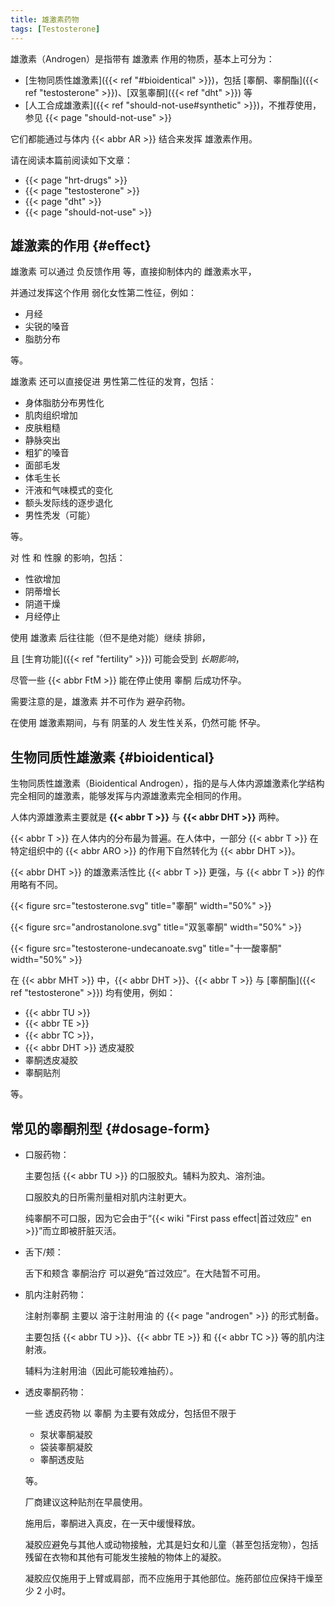 ```yaml
---
title: 雄激素药物
tags: [Testosterone]
---
```


雄激素（Androgen）是指带有 雄激素 作用的物质，基本上可分为：

- [生物同质性雄激素]({{< ref "#bioidentical" >}})，包括 [睾酮、睾酮酯]({{< ref "testosterone" >}})、[双氢睾酮]({{< ref "dht" >}}) 等
- [人工合成雄激素]({{< ref "should-not-use#synthetic" >}})，不推荐使用，参见 {{< page "should-not-use" >}}

它们都能通过与体内 {{< abbr AR >}} 结合来发挥 雄激素作用。

请在阅读本篇前阅读如下文章：

- {{< page "hrt-drugs" >}}
- {{< page "testosterone" >}}
- {{< page "dht" >}}
- {{< page "should-not-use" >}}

## 雄激素的作用 {#effect}

雄激素 可以通过 负反馈作用 等，直接抑制体内的 雌激素水平，

并通过发挥这个作用 弱化女性第二性征，例如：

- 月经
- 尖锐的嗓音
- 脂肪分布

等。

雄激素 还可以直接促进 男性第二性征的发育，包括：

- 身体脂肪分布男性化
- 肌肉组织增加
- 皮肤粗糙
- 静脉突出
- 粗犷的嗓音
- 面部毛发
- 体毛生长
- 汗液和气味模式的变化
- 额头发际线的逐步退化
- 男性秃发（可能）

等。

对 性 和 性腺 的影响，包括：

- 性欲增加
- 阴蒂增长
- 阴道干燥
- 月经停止

使用 雄激素 后往往能（但不是绝对能）继续 排卵，

且 [生育功能]({{< ref "fertility" >}}) 可能会受到 _长期影响_，

尽管一些 {{< abbr FtM >}} 能在停止使用 睾酮 后成功怀孕。

需要注意的是，雄激素 并不可作为 避孕药物。

在使用 雄激素期间，与有 阴茎的人 发生性关系，仍然可能 怀孕。

## 生物同质性雄激素 {#bioidentical}

生物同质性雄激素（Bioidentical Androgen），指的是与人体内源雄激素化学结构完全相同的雄激素，能够发挥与内源雄激素完全相同的作用。

人体内源雄激素主要就是 **{{< abbr T >}}** 与 **{{< abbr DHT >}}** 两种。

{{< abbr T >}} 在人体内的分布最为普遍。在人体中，一部分 {{< abbr T >}} 在特定组织中的 {{< abbr ARO >}} 的作用下自然转化为 {{< abbr DHT >}}。

{{< abbr DHT >}} 的雄激素活性比 {{< abbr T >}} 更强，与 {{< abbr T >}} 的作用略有不同。

{{< figure src="testosterone.svg" title="睾酮" width="50%" >}}

{{< figure src="androstanolone.svg" title="双氢睾酮" width="50%" >}}

{{< figure src="testosterone-undecanoate.svg" title="十一酸睾酮" width="50%" >}}

在 {{< abbr MHT >}} 中，{{< abbr DHT >}}、{{< abbr T >}} 与 [睾酮酯]({{< ref "testosterone" >}}) 均有使用，例如：

- {{< abbr TU >}}
- {{< abbr TE >}}
- {{< abbr TC >}}，
- {{< abbr DHT >}} 透皮凝胶
- 睾酮透皮凝胶
- 睾酮贴剂

等。

## 常见的睾酮剂型 {#dosage-form}

- 口服药物：

  主要包括 {{< abbr TU >}} 的口服胶丸。辅料为胶丸、溶剂油。

  口服胶丸的日所需剂量相对肌内注射更大。

  纯睾酮不可口服，因为它会由于“{{< wiki "First pass effect|首过效应" en >}}”而立即被肝脏灭活。

- 舌下/颊：

  舌下和颊含 睾酮治疗 可以避免“首过效应”。在大陆暂不可用。

- 肌内注射药物：

  注射剂睾酮 主要以 溶于注射用油 的 {{< page "androgen" >}} 的形式制备。

  主要包括 {{< abbr TU >}}、{{< abbr TE >}} 和 {{< abbr TC >}} 等的肌内注射液。

  辅料为注射用油（因此可能较难抽药）。

- 透皮睾酮药物：

  一些 透皮药物 以 睾酮 为主要有效成分，包括但不限于

  - 泵状睾酮凝胶
  - 袋装睾酮凝胶
  - 睾酮透皮贴

  等。

  厂商建议这种贴剂在早晨使用。

  施用后，睾酮进入真皮，在一天中缓慢释放。

  凝胶应避免与其他人或动物接触，尤其是妇女和儿童（甚至包括宠物），包括残留在衣物和其他有可能发生接触的物体上的凝胶。

  凝胶应仅施用于上臂或肩部，而不应施用于其他部位。施药部位应保持干燥至少 2 小时。
